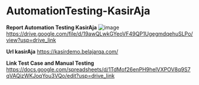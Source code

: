 # AutomationTesting-KasirAja

**Report Automation Testing KasirAja**
![image](https://github.com/sandihidayatt/AutomationTesting-KasirAja/assets/73646054/e57d1d09-498b-4dbd-abe8-f3bb11c30f81)
https://drive.google.com/file/d/19awQLwkGYeoVF49QP1UgegmdqehuSLPo/view?usp=drive_link

**Url kasirAja**
https://kasirdemo.belajarqa.com/


**Link Test Case and Manual Testing**
https://docs.google.com/spreadsheets/d/1TdMof26enPH9helVXPOV8q9S7qVAQizWKJoqYou3VQo/edit?usp=drive_link

